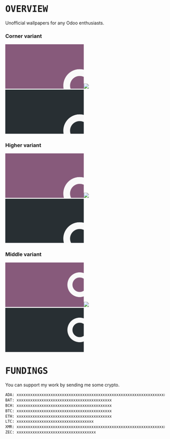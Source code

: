 # <samp>OVERVIEW</samp>

Unofficial wallpapers for any Odoo enthusiasts.

### Corner variant

<a href="src/odoo-corner-bright.png"><img src="src/odoo-corner-bright.svg" width="49.25%"/></a><img src="https://upload.wikimedia.org/wikipedia/commons/c/ca/1x1.png" width="1.5%"/><a href="src/odoo-corner-darken.png"><img src="src/odoo-corner-darken.svg" width="49.25%"/></a>

### Higher variant

<a href="src/odoo-higher-bright.png"><img src="src/odoo-higher-bright.svg" width="49.25%"/></a><img src="https://upload.wikimedia.org/wikipedia/commons/c/ca/1x1.png" width="1.5%"/><a href="src/odoo-higher-darken.png"><img src="src/odoo-higher-darken.svg" width="49.25%"/></a>

### Middle variant

<a href="src/odoo-middle-bright.png"><img src="src/odoo-middle-bright.svg" width="49.25%"/></a><img src="https://upload.wikimedia.org/wikipedia/commons/c/ca/1x1.png" width="1.5%"/><a href="src/odoo-middle-darken.png"><img src="src/odoo-middle-darken.svg" width="49.25%"/></a>

# <samp>FUNDINGS</samp>

You can support my work by sending me some crypto.

```txt
ADA: xxxxxxxxxxxxxxxxxxxxxxxxxxxxxxxxxxxxxxxxxxxxxxxxxxxxxxxxxxxxxxxxxxxxxxxxxxxxxxxxxxxxxxxxxxxxxxxxxxxxxxx
BAT: xxxxxxxxxxxxxxxxxxxxxxxxxxxxxxxxxxxxxxxxxx
BCH: xxxxxxxxxxxxxxxxxxxxxxxxxxxxxxxxxxxxxxxxxx
BTC: xxxxxxxxxxxxxxxxxxxxxxxxxxxxxxxxxxxxxxxxxx
ETH: xxxxxxxxxxxxxxxxxxxxxxxxxxxxxxxxxxxxxxxxxx
LTC: xxxxxxxxxxxxxxxxxxxxxxxxxxxxxxxxxx
XMR: xxxxxxxxxxxxxxxxxxxxxxxxxxxxxxxxxxxxxxxxxxxxxxxxxxxxxxxxxxxxxxxxxxxxxxxxxxxxxxxxxxxxxxxxxxxxxxx
ZEC: xxxxxxxxxxxxxxxxxxxxxxxxxxxxxxxxxxx
```
